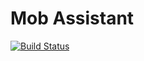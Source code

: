 # Mob Assistant
[![Build Status](https://travis-ci.org/ddrexl/mob-assistant.svg?branch=master)](https://travis-ci.org/ddrexl/mob-assistant)
